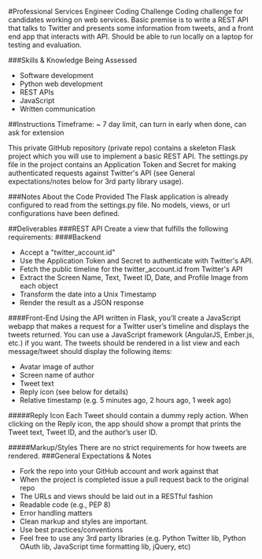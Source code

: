 #Professional Services Engineer Coding Challenge
Coding challenge for candidates working on web services. Basic premise is to write a REST API that talks to Twitter and presents some information from tweets, and a front end app that interacts with API. Should be able to run locally on a laptop for testing and evaluation.

###Skills & Knowledge Being Assessed
 +  Software development
 +  Python web development
 +  REST APIs
 +  JavaScript
 +  Written communication

##Instructions
Timeframe: ~ 7 day limit, can turn in early when done, can ask for extension

This private GitHub repository (private repo) contains a skeleton Flask project which you will use to implement a basic REST API. The settings.py file in the project contains an Application Token and Secret for making authenticated requests against Twitter's API (see General expectations/notes below for 3rd party library usage).

###Notes About the Code Provided
The Flask application is already configured to read from the settings.py file.
No models, views, or url configurations have been defined.

##Deliverables
###REST API
Create a view that fulfills the following requirements:
####Backend
 + Accept a "twitter_account.id"
 + Use the Application Token and Secret to authenticate with Twitter's API.
 + Fetch the public timeline for the twitter_account.id from Twitter's API
 + Extract the Screen Name, Text, Tweet ID, Date, and Profile Image from each object
 + Transform the date into a Unix Timestamp
 + Render the result as a JSON response

####Front-End
Using the API written in Flask, you’ll create a JavaScript webapp that makes a request for a Twitter user’s timeline and displays the tweets returned. You can use a JavaScript framework (AngularJS, Ember.js, etc.) if you want. The tweets should be rendered in a list view and each message/tweet should display the following items:
 + Avatar image of author
 + Screen name of author
 + Tweet text
 + Reply icon (see below for details)
 + Relative timestamp (e.g. 5 minutes ago, 2 hours ago, 1 week ago)

#####Reply Icon
Each Tweet should contain a dummy reply action. When clicking on the Reply icon, the app should show a prompt that prints the Tweet text, Tweet ID, and the author’s user ID.

#####Markup/Styles
There are no strict requirements for how tweets are rendered.
###General Expectations & Notes
 + Fork the repo into your GitHub account and work against that
 + When the project is completed issue a pull request back to the original repo
 + The URLs and views should be laid out in a RESTful fashion
 + Readable code (e.g., PEP 8)
 + Error handling matters
 + Clean markup and styles are important.
 + Use best practices/conventions
 + Feel free to use any 3rd party libraries (e.g. Python Twitter lib, Python OAuth lib, JavaScript time formatting lib, jQuery, etc)

